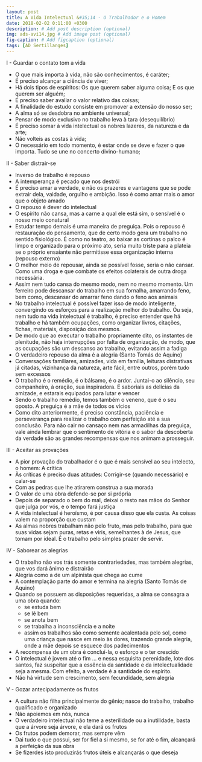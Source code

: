 ```yaml
---
layout: post
title: A Vida Intelectual &#35;14 - O Trabalhador e o Homem
date: 2018-02-02 0:11:00 +0300
description: # Add post description (optional)
img: ads-avi14.jpg # Add image post (optional)
fig-caption: # Add figcaption (optional)
tags: [AD Sertillanges]
---
```


I - Guardar o contato tom a vida

* O que mais importa à vida, não são conhecimentos, é caráter;
* É preciso alcançar a ciência de viver;
* Há dois tipos de espíritos: Os que querem saber alguma coisa; E os que querem ser alguém;
* É preciso saber avaliar o valor relativo das coisas;
* A finalidade do estudo consiste em promover a extensão do nosso ser;
* A alma só se desdobra no ambiente universal;
* Pensar de modo exclusivo no trabalho leva à tara (desequilíbrio)
* É preciso somar à vida intelectual os nobres lazeres, da natureza e da arte;
* Não volteis as costas à vida;
* O necessário em todo momento, é estar onde se deve e fazer o que importa. Tudo se une no concerto divino-humano;

II - Saber distrair-se

* Inverso de trabalho é repouso
* A intemperança é pecado que nos destrói
* É preciso amar a verdade, e não os prazeres e vantagens que se pode extrair dela, vaidade, orgulho e ambição. Isso é como amar mais o amor que o objeto amado
* O repouso é dever do intelectual
* O espírito não cansa, mas a carne a qual ele está sim, o sensível é o nosso meio conatural
* Estudar tempo demais é uma maneira de preguiça. Pois o repouso é restauração do pensamento, que de certo modo gera um trabalho no sentido fisiológico. É como no teatro, ao baixar as cortinas o palco é limpo e organizado para o próximo ato, seria muito triste para a plateia se o próprio ensaiante não permitisse essa organização interna (repouso externo)
* O melhor meio de repousar, ainda se possível fosse, seria o não cansar. Como uma droga e que combate os efeitos colaterais de outra droga necessária.
* Assim nem tudo cansa do mesmo modo, nem no mesmo momento. Um ferreiro pode descansar do trabalho em sua fornalha, amarrando feno, bem como, descansar do amarrar feno dando o feno aos animais
* No trabalho intelectual é possível fazer isso de modo inteligente, convergindo os esforços para a realização melhor do trabalho. Ou seja, nem tudo na vida intelectual é trabalho, é preciso entender que há trabalho e há também ocupações, como organizar livros, citações, fichas, materiais, disposição dos mesmos.
* De modo que ao executar o trabalho propriamente dito, os instantes de plenitude, não haja interrupções por falta de organização, de modo, que as ocupações são um descanso ao trabalho, evitando assim a fadiga
* O verdadeiro repouso da alma é a alegria (Santo Tomás de Aquino)
* Conversações familiares, amizades, vida em família, leituras distrativas já citadas, vizinhança da natureza, arte fácil, entre outros, porém tudo sem excessos
* O trabalho é o remédio, é o bálsamo, é o ardor. Juntai-o ao silêncio, seu companheiro, à oração, sua inspiradora. E saboriais as delícias da amizade, e estarais equipados para lutar e vencer
* Sendo o trabalho remédio, temos também o veneno, que é o seu oposto. A preguiça é a mãe de todos os vícios
* Como dito anteriormente, é preciso constância, paciência e perseverança para realizar o trabalho com perfeição até a sua conclusão. Para não cair no cansaço nem nas armadilhas da preguiça, vale ainda lembrar que o sentimento de vitória e o sabor da descoberta da verdade são as grandes recompensas que nos animam a prosseguir.

III - Aceitar as provações

* A pior provação do trabalhador é o que é mais sensível ao seu intelecto, o homem: A crítica
* Às críticas é preciso duas atitudes: Corrigir-se (quando necessário) e calar-se
* Com as pedras que lhe atirarem construa a sua morada
* O valor de uma obra defende-se por si própria
* Depois de separado o bem do mal, deixai o resto nas mãos do Senhor que julga por vós, e o tempo fará justiça
* A vida intelectual é heroísmo, é por causa disso que ela custa. As coisas valem na proporção que custam
* As almas nobres trabalham não pelo fruto, mas pelo trabalho, para que suas vidas sejam puras, retas e viris, semelhantes à de Jesus, que tomam por ideal. É o trabalho pelo simples prazer de servir.

IV - Saborear as alegrias

* O trabalho não vos trás somente contrariedades, mas também alegrias, que vos dará ânimo e distrairão
* Alegria como a de um alpinista que chega ao cume
* A contemplação parte do amor e termina na alegria (Santo Tomás de Aquino)
* Quando se possuem as disposições requeridas, a alma se consagra a uma obra quando:
  * se estuda bem
  * se lê bem 
  * se anota bem 
  * se trabalha a inconsciência e a noite
  * assim os trabalhos são como semente acalentada pelo sol, como uma criança que nasce em meio às dores, trazendo grande alegria, onde a mãe depois se esquece dos padecimentos
* A recompensa de um obra é concluí-la, o esforço e o ter crescido
* O intelectual é jovem até o fim ... e nessa esquisita perenidade, lote dos santos, faz suspeitar que a essência da santidade e da intelectualidade seja a mesma. Com efeito, a verdade é a santidade do espírito.
* Não há virtude sem crescimento, sem fecundidade, sem alegria

V - Gozar antecipadamente os frutos

* A cultura não filha principalmente do gênio; nasce do trabalho, trabalho qualificado e organizado
* Não apoiemos em nós, nunca
* O verdadeiro intelectual não teme a esterilidade ou a inutilidade, basta que a árvore seja árvore, e ela dará os frutos
* Os frutos podem demorar, mas sempre vêm
* Dai tudo o que possui, ser for fiel a si mesmo, se for até o fim, alcançará a perfeição da sua obra
* Se fizerdes isto produzirás frutos úteis e alcançarás o que deseja

